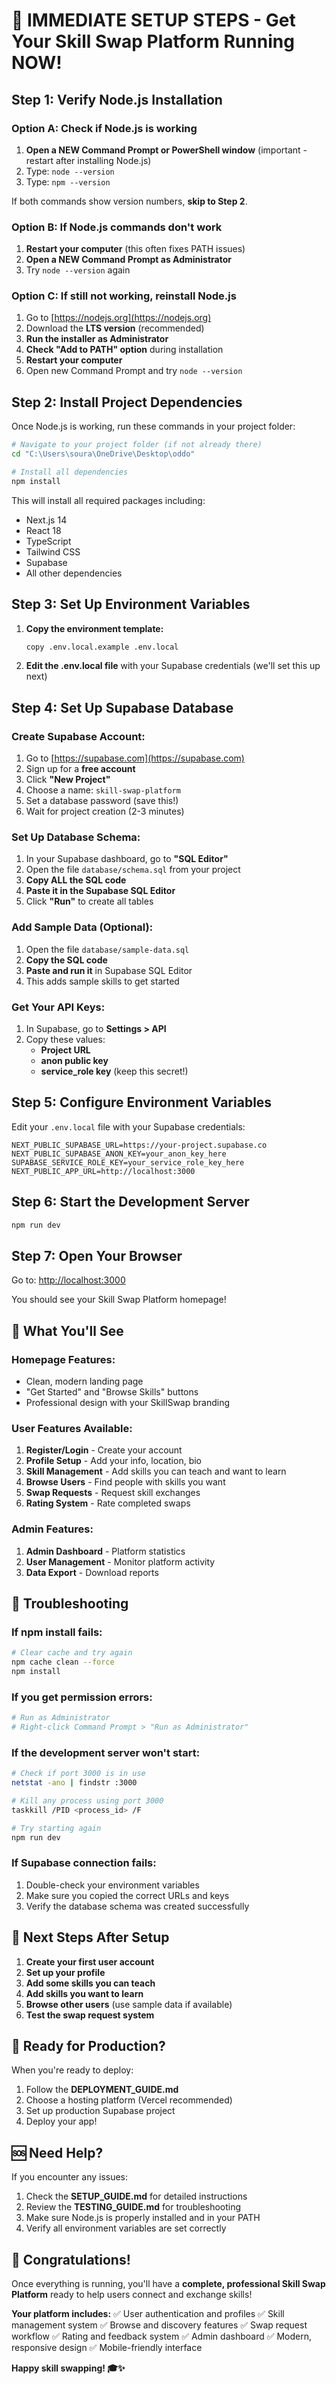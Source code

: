 # 🚀 IMMEDIATE SETUP STEPS - Get Your Skill Swap Platform Running NOW!

## Step 1: Verify Node.js Installation

### Option A: Check if Node.js is working
1. **Open a NEW Command Prompt or PowerShell window** (important - restart after installing Node.js)
2. Type: `node --version`
3. Type: `npm --version`

If both commands show version numbers, **skip to Step 2**.

### Option B: If Node.js commands don't work
1. **Restart your computer** (this often fixes PATH issues)
2. **Open a NEW Command Prompt as Administrator**
3. Try `node --version` again

### Option C: If still not working, reinstall Node.js
1. Go to [https://nodejs.org](https://nodejs.org)
2. Download the **LTS version** (recommended)
3. **Run the installer as Administrator**
4. **Check "Add to PATH" option** during installation
5. **Restart your computer**
6. Open new Command Prompt and try `node --version`

## Step 2: Install Project Dependencies

Once Node.js is working, run these commands in your project folder:

```bash
# Navigate to your project folder (if not already there)
cd "C:\Users\soura\OneDrive\Desktop\oddo"

# Install all dependencies
npm install
```

This will install all required packages including:
- Next.js 14
- React 18
- TypeScript
- Tailwind CSS
- Supabase
- All other dependencies

## Step 3: Set Up Environment Variables

1. **Copy the environment template:**
   ```bash
   copy .env.local.example .env.local
   ```

2. **Edit the .env.local file** with your Supabase credentials (we'll set this up next)

## Step 4: Set Up Supabase Database

### Create Supabase Account:
1. Go to [https://supabase.com](https://supabase.com)
2. Sign up for a **free account**
3. Click **"New Project"**
4. Choose a name: `skill-swap-platform`
5. Set a database password (save this!)
6. Wait for project creation (2-3 minutes)

### Set Up Database Schema:
1. In your Supabase dashboard, go to **"SQL Editor"**
2. Open the file `database/schema.sql` from your project
3. **Copy ALL the SQL code**
4. **Paste it in the Supabase SQL Editor**
5. Click **"Run"** to create all tables

### Add Sample Data (Optional):
1. Open the file `database/sample-data.sql`
2. **Copy the SQL code**
3. **Paste and run it** in Supabase SQL Editor
4. This adds sample skills to get started

### Get Your API Keys:
1. In Supabase, go to **Settings > API**
2. Copy these values:
   - **Project URL**
   - **anon public key**
   - **service_role key** (keep this secret!)

## Step 5: Configure Environment Variables

Edit your `.env.local` file with your Supabase credentials:

```env
NEXT_PUBLIC_SUPABASE_URL=https://your-project.supabase.co
NEXT_PUBLIC_SUPABASE_ANON_KEY=your_anon_key_here
SUPABASE_SERVICE_ROLE_KEY=your_service_role_key_here
NEXT_PUBLIC_APP_URL=http://localhost:3000
```

## Step 6: Start the Development Server

```bash
npm run dev
```

## Step 7: Open Your Browser

Go to: [http://localhost:3000](http://localhost:3000)

You should see your Skill Swap Platform homepage!

## 🎉 What You'll See

### Homepage Features:
- Clean, modern landing page
- "Get Started" and "Browse Skills" buttons
- Professional design with your SkillSwap branding

### User Features Available:
1. **Register/Login** - Create your account
2. **Profile Setup** - Add your info, location, bio
3. **Skill Management** - Add skills you can teach and want to learn
4. **Browse Users** - Find people with skills you want
5. **Swap Requests** - Request skill exchanges
6. **Rating System** - Rate completed swaps

### Admin Features:
1. **Admin Dashboard** - Platform statistics
2. **User Management** - Monitor platform activity
3. **Data Export** - Download reports

## 🔧 Troubleshooting

### If npm install fails:
```bash
# Clear cache and try again
npm cache clean --force
npm install
```

### If you get permission errors:
```bash
# Run as Administrator
# Right-click Command Prompt > "Run as Administrator"
```

### If the development server won't start:
```bash
# Check if port 3000 is in use
netstat -ano | findstr :3000

# Kill any process using port 3000
taskkill /PID <process_id> /F

# Try starting again
npm run dev
```

### If Supabase connection fails:
1. Double-check your environment variables
2. Make sure you copied the correct URLs and keys
3. Verify the database schema was created successfully

## 🎯 Next Steps After Setup

1. **Create your first user account**
2. **Set up your profile**
3. **Add some skills you can teach**
4. **Add skills you want to learn**
5. **Browse other users** (use sample data if available)
6. **Test the swap request system**

## 🚀 Ready for Production?

When you're ready to deploy:
1. Follow the **DEPLOYMENT_GUIDE.md**
2. Choose a hosting platform (Vercel recommended)
3. Set up production Supabase project
4. Deploy your app!

## 🆘 Need Help?

If you encounter any issues:
1. Check the **SETUP_GUIDE.md** for detailed instructions
2. Review the **TESTING_GUIDE.md** for troubleshooting
3. Make sure Node.js is properly installed and in your PATH
4. Verify all environment variables are set correctly

## 🎉 Congratulations!

Once everything is running, you'll have a **complete, professional Skill Swap Platform** ready to help users connect and exchange skills!

**Your platform includes:**
✅ User authentication and profiles
✅ Skill management system
✅ Browse and discovery features
✅ Swap request workflow
✅ Rating and feedback system
✅ Admin dashboard
✅ Modern, responsive design
✅ Mobile-friendly interface

**Happy skill swapping! 🎓✨**

